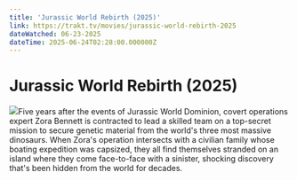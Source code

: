 ```yaml
---
title: 'Jurassic World Rebirth (2025)' 
link: https://trakt.tv/movies/jurassic-world-rebirth-2025
dateWatched: 06-23-2025
dateTime: 2025-06-24T02:28:00.000000Z
---
```

# Jurassic World Rebirth (2025)

![](https://walter-r2.trakt.tv/images/movies/000/998/800/fanarts/thumb/4c24902bd0.jpg)Five years after the events of Jurassic World Dominion, covert operations expert Zora Bennett is contracted to lead a skilled team on a top-secret mission to secure genetic material from the world's three most massive dinosaurs. When Zora's operation intersects with a civilian family whose boating expedition was capsized, they all find themselves stranded on an island where they come face-to-face with a sinister, shocking discovery that's been hidden from the world for decades.